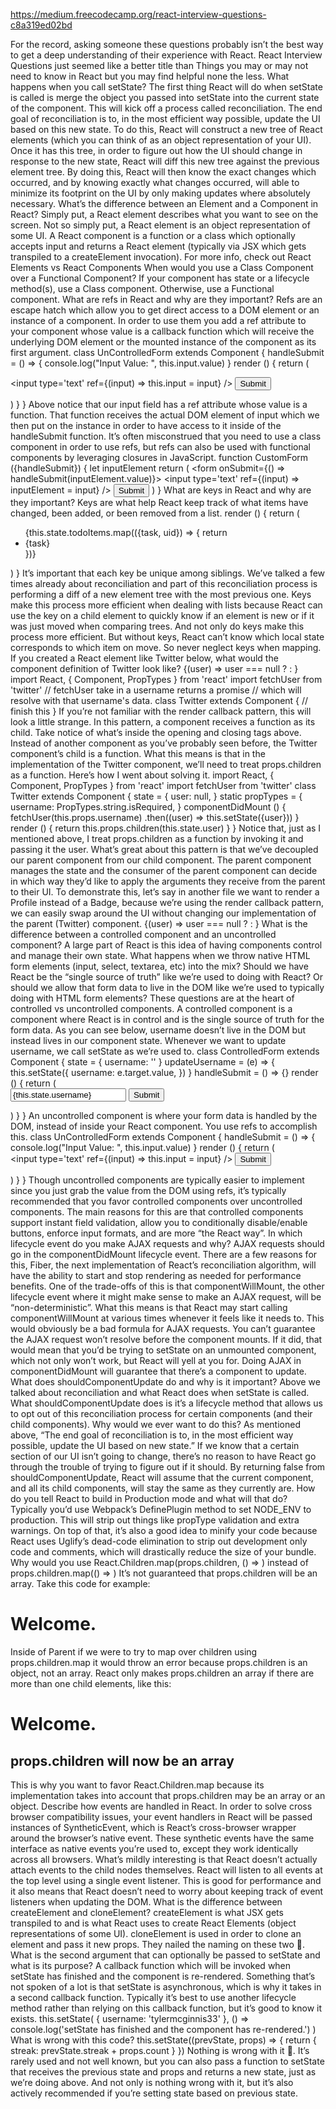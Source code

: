 https://medium.freecodecamp.org/react-interview-questions-c8a319ed02bd

For the record, asking someone these questions probably isn’t the best way to get a deep understanding of their experience with React. React Interview Questions just seemed like a better title than Things you may or may not need to know in React but you may find helpful none the less.
What happens when you call setState?
The first thing React will do when setState is called is merge the object you passed into setState into the current state of the component. This will kick off a process called reconciliation. The end goal of reconciliation is to, in the most efficient way possible, update the UI based on this new state.
To do this, React will construct a new tree of React elements (which you can think of as an object representation of your UI). Once it has this tree, in order to figure out how the UI should change in response to the new state, React will diff this new tree against the previous element tree.
By doing this, React will then know the exact changes which occurred, and by knowing exactly what changes occurred, will able to minimize its footprint on the UI by only making updates where absolutely necessary.
What’s the difference between an Element and a Component in React?
Simply put, a React element describes what you want to see on the screen. Not so simply put, a React element is an object representation of some UI.
A React component is a function or a class which optionally accepts input and returns a React element (typically via JSX which gets transpiled to a createElement invocation).
For more info, check out React Elements vs React Components
When would you use a Class Component over a Functional Component?
If your component has state or a lifecycle method(s), use a Class component. Otherwise, use a Functional component.
What are refs in React and why are they important?
Refs are an escape hatch which allow you to get direct access to a DOM element or an instance of a component. In order to use them you add a ref attribute to your component whose value is a callback function which will receive the underlying DOM element or the mounted instance of the component as its first argument.
class UnControlledForm extends Component {
  handleSubmit = () => {
    console.log("Input Value: ", this.input.value)
  }
  render () {
    return (
      <form onSubmit={this.handleSubmit}>
        <input
          type='text'
          ref={(input) => this.input = input} />
        <button type='submit'>Submit</button>
      </form>
    )
  }
}
Above notice that our input field has a ref attribute whose value is a function. That function receives the actual DOM element of input which we then put on the instance in order to have access to it inside of the handleSubmit function.
It’s often misconstrued that you need to use a class component in order to use refs, but refs can also be used with functional components by leveraging closures in JavaScript.
function CustomForm ({handleSubmit}) {
  let inputElement
  return (
    <form onSubmit={() => handleSubmit(inputElement.value)}>
      <input
        type='text'
        ref={(input) => inputElement = input} />
      <button type='submit'>Submit</button>
    </form>
  )
}
What are keys in React and why are they important?
Keys are what help React keep track of what items have changed, been added, or been removed from a list.
render () {
  return (
    <ul>
      {this.state.todoItems.map(({task, uid}) => {
        return <li key={uid}>{task}</li>
      })}
    </ul>
  )
}
It’s important that each key be unique among siblings.
We’ve talked a few times already about reconciliation and part of this reconciliation process is performing a diff of a new element tree with the most previous one.
Keys make this process more efficient when dealing with lists because React can use the key on a child element to quickly know if an element is new or if it was just moved when comparing trees. And not only do keys make this process more efficient. But without keys, React can’t know which local state corresponds to which item on move. So never neglect keys when mapping.
If you created a React element like Twitter below, what would the component definition of Twitter look like?
<Twitter username='tylermcginnis33'>
  {(user) => user === null
    ? <Loading />
    : <Badge info={user} />}
</Twitter>
import React, { Component, PropTypes } from 'react'
import fetchUser from 'twitter'
// fetchUser take in a username returns a promise
// which will resolve with that username's data.
class Twitter extends Component {
  // finish this
}
If you’re not familiar with the render callback pattern, this will look a little strange. In this pattern, a component receives a function as its child.
Take notice of what’s inside the opening and closing <Twitter> tags above. Instead of another component as you’ve probably seen before, the Twitter component’s child is a function. What this means is that in the implementation of the Twitter component, we’ll need to treat props.children as a function.
Here’s how I went about solving it.
import React, { Component, PropTypes } from 'react'
import fetchUser from 'twitter'
class Twitter extends Component {
  state = {
    user: null,
  }
  static propTypes = {
    username: PropTypes.string.isRequired,
  }
  componentDidMount () {
    fetchUser(this.props.username)
      .then((user) => this.setState({user}))
  }
  render () {
    return this.props.children(this.state.user)
  }
}
Notice that, just as I mentioned above, I treat props.children as a function by invoking it and passing it the user.
What’s great about this pattern is that we’ve decoupled our parent component from our child component. The parent component manages the state and the consumer of the parent component can decide in which way they’d like to apply the arguments they receive from the parent to their UI.
To demonstrate this, let’s say in another file we want to render a Profile instead of a Badge, because we’re using the render callback pattern, we can easily swap around the UI without changing our implementation of the parent (Twitter) component.
<Twitter username='tylermcginnis33'>
  {(user) => user === null
    ? <Loading />
    : <Profile info={user} />}
</Twitter>
What is the difference between a controlled component and an uncontrolled component?
A large part of React is this idea of having components control and manage their own state.
What happens when we throw native HTML form elements (input, select, textarea, etc) into the mix? Should we have React be the “single source of truth” like we’re used to doing with React? Or should we allow that form data to live in the DOM like we’re used to typically doing with HTML form elements? These questions are at the heart of controlled vs uncontrolled components.
A controlled component is a component where React is in control and is the single source of truth for the form data. As you can see below, username doesn’t live in the DOM but instead lives in our component state. Whenever we want to update username, we call setState as we’re used to.
class ControlledForm extends Component {
  state = {
    username: ''
  }
  updateUsername = (e) => {
    this.setState({
      username: e.target.value,
    })
  }
  handleSubmit = () => {}
  render () {
    return (
      <form onSubmit={this.handleSubmit}>
        <input
          type='text'
          value={this.state.username}
          onChange={this.updateUsername} />
        <button type='submit'>Submit</button>
      </form>
    )
  }
}
An uncontrolled component is where your form data is handled by the DOM, instead of inside your React component.
You use refs to accomplish this.
class UnControlledForm extends Component {
  handleSubmit = () => {
    console.log("Input Value: ", this.input.value)
  }
  render () {
    return (
      <form onSubmit={this.handleSubmit}>
        <input
          type='text'
          ref={(input) => this.input = input} />
        <button type='submit'>Submit</button>
      </form>
    )
  }
}
Though uncontrolled components are typically easier to implement since you just grab the value from the DOM using refs, it’s typically recommended that you favor controlled components over uncontrolled components. The main reasons for this are that controlled components support instant field validation, allow you to conditionally disable/enable buttons, enforce input formats, and are more “the React way”.
In which lifecycle event do you make AJAX requests and why?
AJAX requests should go in the componentDidMount lifecycle event.
There are a few reasons for this,
Fiber, the next implementation of React’s reconciliation algorithm, will have the ability to start and stop rendering as needed for performance benefits. One of the trade-offs of this is that componentWillMount, the other lifecycle event where it might make sense to make an AJAX request, will be “non-deterministic”. What this means is that React may start calling componentWillMount at various times whenever it feels like it needs to. This would obviously be a bad formula for AJAX requests.
You can’t guarantee the AJAX request won’t resolve before the component mounts. If it did, that would mean that you’d be trying to setState on an unmounted component, which not only won’t work, but React will yell at you for. Doing AJAX in componentDidMount will guarantee that there’s a component to update.
What does shouldComponentUpdate do and why is it important?
Above we talked about reconciliation and what React does when setState is called. What shouldComponentUpdate does is it’s a lifecycle method that allows us to opt out of this reconciliation process for certain components (and their child components).
Why would we ever want to do this?
As mentioned above, “The end goal of reconciliation is to, in the most efficient way possible, update the UI based on new state.” If we know that a certain section of our UI isn’t going to change, there’s no reason to have React go through the trouble of trying to figure out if it should. By returning false from shouldComponentUpdate, React will assume that the current component, and all its child components, will stay the same as they currently are.
How do you tell React to build in Production mode and what will that do?
Typically you’d use Webpack’s DefinePlugin method to set NODE_ENV to production. This will strip out things like propType validation and extra warnings. On top of that, it’s also a good idea to minify your code because React uses Uglify’s dead-code elimination to strip out development only code and comments, which will drastically reduce the size of your bundle.
Why would you use React.Children.map(props.children, () => ) instead of props.children.map(() => )
It’s not guaranteed that props.children will be an array.
Take this code for example:
<Parent>
  <h1>Welcome.</h1>
</Parent>
Inside of Parent if we were to try to map over children using props.children.map it would throw an error because props.children is an object, not an array.
React only makes props.children an array if there are more than one child elements, like this:
<Parent>
  <h1>Welcome.</h1>
  <h2>props.children will now be an array</h2>
</Parent>
This is why you want to favor React.Children.map because its implementation takes into account that props.children may be an array or an object.
Describe how events are handled in React.
In order to solve cross browser compatibility issues, your event handlers in React will be passed instances of SyntheticEvent, which is React’s cross-browser wrapper around the browser’s native event. These synthetic events have the same interface as native events you’re used to, except they work identically across all browsers.
What’s mildly interesting is that React doesn’t actually attach events to the child nodes themselves. React will listen to all events at the top level using a single event listener. This is good for performance and it also means that React doesn’t need to worry about keeping track of event listeners when updating the DOM.
What is the difference between createElement and cloneElement?
createElement is what JSX gets transpiled to and is what React uses to create React Elements (object representations of some UI). cloneElement is used in order to clone an element and pass it new props. They nailed the naming on these two 🙂.
What is the second argument that can optionally be passed to setState and what is its purpose?
A callback function which will be invoked when setState has finished and the component is re-rendered.
Something that’s not spoken of a lot is that setState is asynchronous, which is why it takes in a second callback function. Typically it’s best to use another lifecycle method rather than relying on this callback function, but it’s good to know it exists.
this.setState(
  { username: 'tylermcginnis33' },
  () => console.log('setState has finished and the component has re-rendered.')
)
What is wrong with this code?
this.setState((prevState, props) => {
  return {
    streak: prevState.streak + props.count
  }
})
Nothing is wrong with it 🙂. It’s rarely used and not well known, but you can also pass a function to setState that receives the previous state and props and returns a new state, just as we’re doing above. And not only is nothing wrong with it, but it’s also actively recommended if you’re setting state based on previous state.
